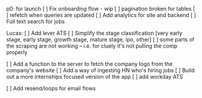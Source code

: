 p0: for launch
[ ] Fix onboarding flow - wip
[ ] pagination broken for tables
[ ] refetch when queries are updated
[ ] Add analytics for site and backend
[ ] Full text search for jobs


Lucas:
[ ] Add lever ATS
[ ] Simplify the stage classification [very early stage, early stage, growth stage, mature stage, ipo, other] 
[ ] some parts of the scraping are not working – i.e. for cluely it's not pulling the comp properly


[ ] Add a function to the server to fetch the company logo from the company's website
[ ] Add a way of ingesting HN who's hiring jobs
[ ] Build out a more internships focused version of the app
[ ] add workday ATS

[ ] Add resend/loops for email flows
